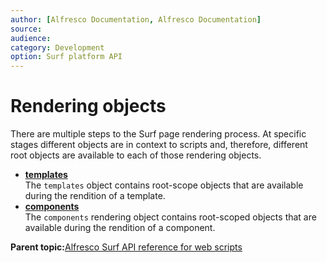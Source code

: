 ```yaml
---
author: [Alfresco Documentation, Alfresco Documentation]
source: 
audience: 
category: Development
option: Surf platform API
---
```


# Rendering objects

There are multiple steps to the Surf page rendering process. At specific stages different objects are in context to scripts and, therefore, different root objects are available to each of those rendering objects.

-   **[templates](../references/APISurf-templates.md)**  
The `templates` object contains root-scope objects that are available during the rendition of a template.
-   **[components](../references/APISurf-components.md)**  
The `components` rendering object contains root-scoped objects that are available during the rendition of a component.

**Parent topic:**[Alfresco Surf API reference for web scripts](../references/APISurfPlatform-intro.md)

